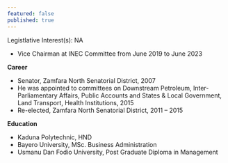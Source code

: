 ```yaml
---
featured: false
published: true
---
```

Legistlative Interest(s): NA

* Vice Chairman at INEC Committee from June 2019 to June 2023

**Career**

* Senator, Zamfara North Senatorial District, 2007
* He was appointed to committees on Downstream Petroleum, Inter-Parliamentary Affairs, Public Accounts and States & Local Government, Land Transport, Health Institutions, 2015
* Re-elected, Zamfara North Senatorial District, 2011 – 2015

**Education**

* Kaduna Polytechnic, HND
* Bayero University, MSc. Business Administration
* Usmanu Dan Fodio University, Post Graduate Diploma in Management
